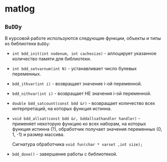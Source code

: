 # matlog

## `BuDDy`

В курсовой работе используются следующие функции, объекты и типы из библиотеки `BuDDy`:

- `int bdd_init(int nodenum, int cachesize)` - аллоцирует указанное количество памяти для библиотеки. 
- `int bdd_setvarnum(int N)` - устанавливает число булевых переменных. 
- `bdd_ithvar(int i)` - возвращает значение i-ой переменной.
- `bdd_nithvar(int i)` - возвращает НЕ значения i-ой переменной.
- `double bdd_satcount(const bdd &r)` - возвращает количество всех интерпретаций, на которых функция истинна.
- `void bdd_allsat(const bdd &r, bddallsathandler handler)` - применяет некоторую функцию ко всех наборам, на которых функция истинна (?), обработчик получает значения переменных (0, 1, -1) и размер массива.

  Сигнатура обработчика `void fun(char * varset ,int size);`
- `bdd_done()` - завершение работы с библиотекой.